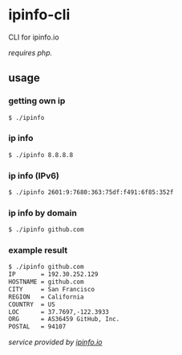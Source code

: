 # ipinfo-cli
CLI for ipinfo.io

*requires php.*

## usage

### getting own ip
```bash
$ ./ipinfo
```

### ip info
```bash
$ ./ipinfo 8.8.8.8
```

### ip info (IPv6)
```bash
$ ./ipinfo 2601:9:7680:363:75df:f491:6f85:352f
```

### ip info by domain
```bash
$ ./ipinfo github.com
```

### example result
```bash
$ ./ipinfo github.com
IP       = 192.30.252.129
HOSTNAME = github.com
CITY     = San Francisco
REGION   = California
COUNTRY  = US
LOC      = 37.7697,-122.3933
ORG      = AS36459 GitHub, Inc.
POSTAL   = 94107
```

*service provided by [ipinfo.io](http://ipinfo.io/)*
